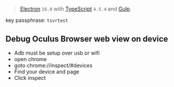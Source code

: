 #


> <a href="https://electron.atom.io/">Electron</a> `16.0` with <a href="https:/https://www.typescriptlang.org/">TypeScript</a> `4.5.4` and <a href="https://gulpjs.com/">Gulp</a>.

key passphrase: `tsvrtest`

## Debug Oculus Browser web view on device
- Adb must be setup over usb or wifi
- open chrome
- goto chrome://inspect/#devices
- Find your device and page
- Click inspect
